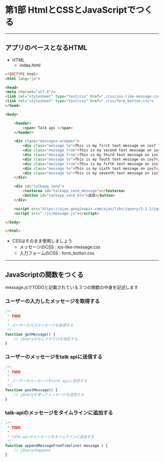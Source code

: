 # 第1部 HtmlとCSSとJavaScriptでつくる

---

## アプリのベースとなるHTML
* HTML
  * index.html

```HTML
<!DOCTYPE html>
<html lang="ja">

<head>
<meta charset="utf-8"/>
<link rel="stylesheet" type="text/css" href="./css/ios-like-message.css">
<link rel="stylesheet" type="text/css" href="./css/form_botton.css">
</head>

<body>

	<header>
		<span> Talk api </span>
	</header>

	<div class="messages-wrapper">
		<div class="message to">This is my first text message on ios7 This is my first text message on ios7</div>
		<div class="message from">This is my second text message on ios7</div>
		<div class="message from">This is my third text message on ios7</div>
		<div class="message to">This is my fouth text message on ios7</div>
		<div class="message from">This is my fifth text message on ios7</div>
		<div class="message to">This is my sixth text message on ios7</div>
		<div class="message to">This is my seventh text message on ios7</div>
	</div>

	<div id="talkapp_send">
		<textarea id="talkapp_send_message"></textarea>
		<button id="talkapp_send_btn">送信</button>
	</div>

	<script src="https://ajax.googleapis.com/ajax/libs/jquery/3.2.1/jquery.min.js"></script>
	<script src="./js/message.js"></script>

</body>

</html>

```

* CSSはそのまま使用しましょう
  * メッセージのCSS : ios-like-message.css
  * 入力フォームのCSS : form_botton.css

---

## JavaScriptの関数をつくる

message.jsでTODOと記載されている３つの関数の中身を記述します

### ユーザーの入力したメッセージを取得する

```JavaScript
/**
 * TODO
 *
 * ユーザーの入力メッセージを取得する
 */
function getMessage() {
    // jQueryのセレクタでidを指定する
}
```

### ユーザーのメッセージをtalk apiに送信する

```JavaScript
/**
 * TODO
 *
 * ユーザーのメッセージをtalk apiに送信する
 */
function postMessage() {
    // jQueryを使ってメッセージを送信する
}
```

### talk-apiのメッセージをタイムラインに追加する

```JavaScript
/**
 * TODO
 *
 * talk-apiのメッセージをタイムラインに追加する
 */
function appendMessageFromTimeline( message ) {
    // jQueryのappend
}
```
